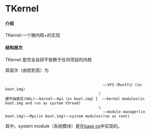 # TKernel

#### 介绍
TKernel:一个微内核+的实现

#### 结构层次

TKernel 是完全自研不依赖于任何项目的内核

其层次（由低到高）为

```

                                            ——VFS（Rootfs）(in boot.img)
                                          /
硬件抽象层(HAL)——kernel——Kpi（in boot.img）{  ——kernel modules(in boot.img and run as system thread)
                                          \
                                            ——module manager(in boot.img)——Mpi(in boot.img)——system modules(run as root)

```
其中，system module（系统模块）是在[base os](https://gitee.com/space_Tkj_TMX_space/base-os)中实现的。
